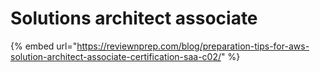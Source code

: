 # Solutions architect associate

{% embed url="https://reviewnprep.com/blog/preparation-tips-for-aws-solution-architect-associate-certification-saa-c02/" %}



